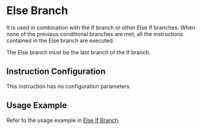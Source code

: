 # Else Branch

It is used in combination with the If branch or other Else If branches. When none of the previous conditional branches are met, all the instructions contained in the Else branch are executed.

The Else branch must be the last branch of the If branch.

## Instruction Configuration

This instruction has no configuration parameters.

## Usage Example

Refer to the usage example in [Else If Branch](else_if.md#example).
